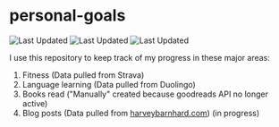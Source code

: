 # personal-goals
![Last Updated](https://img.shields.io/date/1614741515?color=FC4C02&label=Fitness%20Updated&logo=strava)
![Last Updated](https://img.shields.io/date/1614741515?color=7ac70c&label=Language%20Updated&logo=duolingo)
![Last Updated](https://img.shields.io/date/1614741515?color=e9e5cd&label=Books%20Updated&logo=goodreads)

I use this repository to keep track of my progress in these major areas:

1. Fitness (Data pulled from Strava)
2. Language learning (Data pulled from Duolingo)
3. Books read ("Manually" created because goodreads API no longer active)
4. Blog posts (Data pulled from [harveybarnhard.com](https://harveybarnhard.com)) (in progress)
